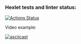 ### Hexlet tests and linter status:
[![Actions Status](https://github.com/AnastasiaZelenkova/frontend-project-46/actions/workflows/hexlet-check.yml/badge.svg)](https://github.com/AnastasiaZelenkova/frontend-project-46/actions)

Video example:

[![asciicast](https://asciinema.org/a/M2IvJkvsMZyKUbrjFxJySGldK.svg)](https://asciinema.org/a/M2IvJkvsMZyKUbrjFxJySGldK)
